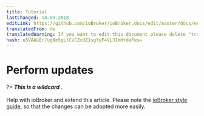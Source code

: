 ```yaml
---
title: Tutorial
lastChanged: 14.09.2018
editLink: https://github.com/ioBroker/ioBroker.docs/edit/master/docs/en/tutorial/updates.md
translatedFrom: de
translatedWarning: If you want to edit this document please delete "translatedFrom" field, elsewise this document will be translated automatically again
hash: u5VAALEr/ugNmSgLlCvCZcUZ1sgYyF4VL3ImH+deFes=
---
```

# Perform updates
?> ***This is a wildcard*** . <br><br> Help with ioBroker and extend this article. Please note the [ioBroker style guide](community/styleguidedoc), so that the changes can be adopted more easily.
